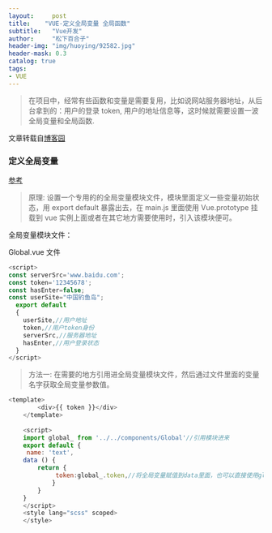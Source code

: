 ```yaml
---
layout:     post
title:    "VUE-定义全局变量 全局函数"
subtitle:   "Vue开发"
author:     "松下百合子"
header-img: "img/huoying/92582.jpg"
header-mask: 0.3
catalog: true
tags:
- VUE
---
```


> 在项目中，经常有些函数和变量是需要复用，比如说网站服务器地址，从后台拿到的：用户的登录 token, 用户的地址信息等，这时候就需要设置一波全局变量和全局函数.

文章转载自[博客园](https://www.cnblogs.com/liuyishi/p/9459289.html) 



### 定义全局变量

[参考](https://www.jianshu.com/p/39553cc705ea) 

> 原理: 设置一个专用的的全局变量模块文件，模块里面定义一些变量初始状态，用 export default 暴露出去，在 main.js 里面使用 Vue.prototype 挂载到 vue 实例上面或者在其它地方需要使用时，引入该模块便可。

全局变量模块文件：

Global.vue 文件

```javascript
<script>
const serverSrc='www.baidu.com';
const token='12345678';
const hasEnter=false;
const userSite="中国钓鱼岛";
  export default
  {
    userSite,//用户地址
    token,//用户token身份
    serverSrc,//服务器地址
    hasEnter,//用户登录状态
  }
</script>
```

> 方法一: 在需要的地方引用进全局变量模块文件，然后通过文件里面的变量名字获取全局变量参数值。

```javascript
<template>
        <div>{{ token }}</div>
    </template>
     
    <script>
    import global_ from '../../components/Global'//引用模块进来
    export default {
     name: 'text',
    data () {
        return {
             token:global_.token,//将全局变量赋值到data里面，也可以直接使用global_.token
            }
        }
    }
    </script>
    <style lang="scss" scoped>
    </style>
```
























